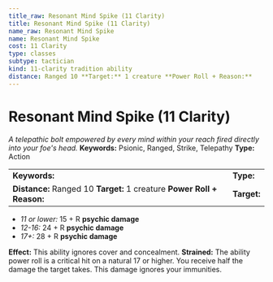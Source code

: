 ```yaml
---
title_raw: Resonant Mind Spike (11 Clarity)
title: Resonant Mind Spike (11 Clarity)
name_raw: Resonant Mind Spike
name: Resonant Mind Spike
cost: 11 Clarity
type: classes
subtype: tactician
kind: 11-clarity tradition ability
distance: Ranged 10 **Target:** 1 creature **Power Roll + Reason:**
---
```


# Resonant Mind Spike (11 Clarity)

*A telepathic bolt empowered by every mind within your reach fired directly into your foe's head.* **Keywords:** Psionic, Ranged, Strike, Telepathy **Type:** Action

|                                                                         |             |
| :---------------------------------------------------------------------- | :---------- |
| **Keywords:**                                                           | **Type:**   |
| **Distance:** Ranged 10 **Target:** 1 creature **Power Roll + Reason:** | **Target:** |

- *11 or lower:* 15 + R **psychic damage**
- *12-16:* 24 + R **psychic damage**
- *17+:* 28 + R **psychic damage**

**Effect:** This ability ignores cover and concealment. **Strained:** The ability power roll is a critical hit on a natural 17 or higher. You receive half the damage the target takes. This damage ignores your immunities.
